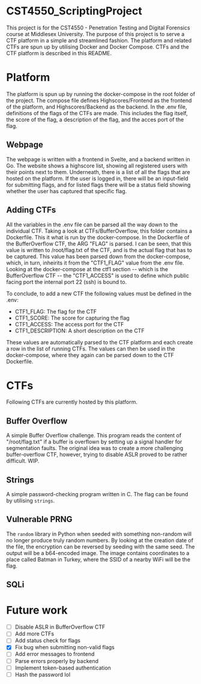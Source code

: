 # CST4550_ScriptingProject

This project is for the CST4550 - Penetration Testing and Digital Forensics course at Middlesex University.
The purpose of this project is to serve a CTF platform in a simple and streamlined fashion. 
The platform and related CTFs are spun up by utilising Docker and Docker Compose.
CTFs and the CTF platform is described in this README.

# Platform

The platform is spun up by running the docker-compose in the root folder of the project. 
The compose file defines Highscores/Frontend as the frontend of the platform, and Highscores/Backend as the backend. 
In the .env file, definitions of the flags of the CTFs are made. This includes the flag itself, the score of the flag, a description of the flag, and the acces port of the flag.

## Webpage

The webpage is written with a frontend in Svelte, and a backend written in Go. The website shows a highscore list, showing all registered users with their points next to them.
Underneath, there is a list of all the flags that are hosted on the platform. 
If the user is logged in, there will be an input-field for submitting flags, and for listed flags there will be a status field showing whether the user has captured that specific flag.

## Adding CTFs

All the variables in the .env file can be parsed all the way down to the individual CTF.
Taking a look at CTFs/BufferOverflow, this folder contains a Dockerfile. This it what is run by the docker-compose.
In the Dockerfile of the BufferOverflow CTF, the ARG "FLAG" is parsed. I can be seen, that this value is written to /root/flag.txt of the CTF, and is the actual flag that has to be captured.
This value has been parsed down from the docker-compose, which, in turn, inheirits it from the "CTF1_FLAG" value from the .env file.
Looking at the docker-compose at the ctf1 section -- which is the BufferOverflow CTF -- the "CTF1_ACCESS" is used to define which public facing port the internal port 22 (ssh) is bound to.

To conclude, to add a new CTF the following values must be defined in the .env:


- CTF1_FLAG: The flag for the CTF
- CTF1_SCORE: The score for capturing the flag
- CTF1_ACCESS: The access port for the CTF
- CTF1_DESCRIPTION: A short description on the CTF

These values are automatically parsed to the CTF platform and each create a row in the list of running CTFs.
The values can then be used in the docker-compose, where they again can be parsed down to the CTF Dockerfile.

# CTFs

Following CTFs are currently hosted by this platform.

## Buffer Overflow 

A simple Buffer Overflow challenge. This program reads the content of "/root/flag.txt" if a buffer is overflown by setting up a signal handler for segmentation faults.
The original idea was to create a more challenging buffer-overflow CTF, however, trying to disable ASLR proved to be rather difficult. WIP.

## Strings 

A simple password-checking program written in C. The flag can be found by utilising `strings`.

## Vulnerable PRNG

The `random` library in Python when seeded with something non-random will no longer produce truly random numbers. By looking at the creation date of the file, the encryption can be reversed by seeding with the same seed.
The output will be a b64-encoded image. The image contains coordinates to a place called Batman in Turkey, where the SSID of a nearby WiFi will be the flag.

## SQLi

# Future work

- [ ] Disable ASLR in BufferOverflow CTF
- [ ] Add more CTFs
- [ ] Add status check for flags
- [x] Fix bug when submitting non-valid flags
- [ ] Add error messages to frontend
- [ ] Parse errors properly by backend
- [ ] Implement token-based authentication
- [ ] Hash the password lol

